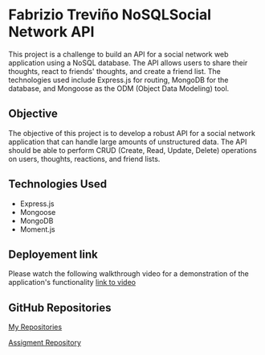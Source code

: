 # Fabrizio Treviño NoSQLSocial Network API

This project is a challenge to build an API for a social network web application using a NoSQL database. The API allows users to share their thoughts, react to friends' thoughts, and create a friend list. The technologies used include Express.js for routing, MongoDB for the database, and Mongoose as the ODM (Object Data Modeling) tool.

## Objective

The objective of this project is to develop a robust API for a social network application that can handle large amounts of unstructured data. The API should be able to perform CRUD (Create, Read, Update, Delete) operations on users, thoughts, reactions, and friend lists.

## Technologies Used

- Express.js
- Mongoose
- MongoDB
- Moment.js

## Deployement link

Please watch the following walkthrough video for a demonstration of the application's functionality [link to video](https://app.screencastify.com/manage/videos/4zwGUvaDP9MlUJA8vM2Y)

## GitHub Repositories

[My Repositories](https://github.com/Fabri-Tech?tab=repositories)

[Assigment Repository](https://github.com/Fabri-Tech/Fabrizio-Trevino-Social-Network-NoSQL)

